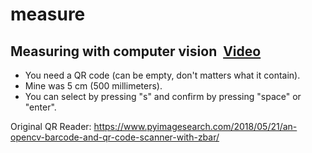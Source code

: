 # measure
Measuring with computer vision
<img href="t.png">
<a href="https://www.instagram.com/p/CI3IEgtps7a/">Video </a>
----
- You need a QR code (can be empty, don't matters what it contain).
- Mine was 5 cm (500 millimeters).
- You can select by pressing "s" and confirm by pressing "space" or "enter".

Original QR Reader: https://www.pyimagesearch.com/2018/05/21/an-opencv-barcode-and-qr-code-scanner-with-zbar/
